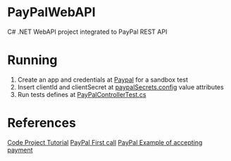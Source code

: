 # PayPalWebAPI
C# .NET WebAPI project integrated to PayPal REST API 

# Running
1) Create an app and credentials at [Paypal](https://developer.paypal.com/) for a sandbox test
2) Insert clientId and clientSecret at [paypalSecrets.config](\PayPalWebApplication\paypalSecrets.config) value attributes
3) Run tests defines at [PayPalControllerTest.cs](PayPalWebApplication.Tests\Controllers\PayPalControllerTest.cs)

# References
[Code Project Tutorial](http://www.codeproject.com/Articles/870870/Using-Paypal-Rest-API-with-ASP-NET-MVC)
[PayPal First call](https://developer.paypal.com/docs/integration/direct/make-your-first-call/)
[PayPal Example of accepting payment](https://developer.paypal.com/docs/integration/web/accept-paypal-payment)

